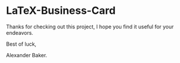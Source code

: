 # LaTeX-Business-Card

Thanks for checking out this project, I hope you find it useful for your endeavors.

Best of luck,

Alexander Baker.
